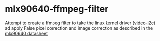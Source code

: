 # mlx90640-ffmpeg-filter

Attempt to create a ffmpeg filter to take the linux kernel driver ([video-i2c](https://github.com/torvalds/linux/blob/master/drivers/media/i2c/video-i2c.c)) ad apply False pixel correction and image correction as described in the [mlx90640 datasheet](https://www.melexis.com/-/media/files/documents/datasheets/mlx90640-datasheet-melexis.pdf)
